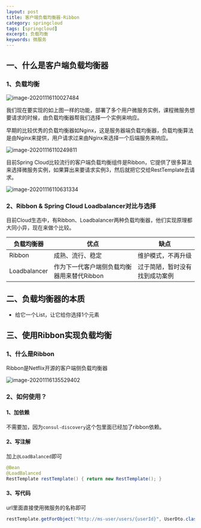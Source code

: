 ```yaml
---
layout: post
title: 客户端负载均衡器-Ribbon
category: springcloud
tags: [springcloud]
excerpt: 负载均衡
keywords: 微服务
---
```


## 一、什么是客户端负载均衡器

### 1、负载均衡

![image-20201116110027484](https://pinapple.gitee.io/assets/images/2020/springcloud/image-20201116110027484.png)

我们现在要实现的如上图一样的功能，部署了多个用户微服务实例，课程微服务想要请求的时候，由负载均衡器帮我们选择一个实例来响应。

早期的比较优秀的负载均衡器如Nginx，这是服务器端负载均衡器，负载均衡算法是由Nginx来提供，用户请求过来由Nginx来选择一个后端服务来响应。

![image-20201116110249811](https://pinapple.gitee.io/assets/images/2020/springcloud/image-20201116110249811.png)

目前Spring Cloud比较流行的客户端负载均衡组件是Ribbon，它提供了很多算法来选择微服务实例，如果算出来要请求实例3，然后就把它交给RestTemplate去请求。

![image-20201116110631334](https://pinapple.gitee.io/assets/images/2020/springcloud/image-20201116110631334.png)

### 2、Ribbon & Spring Cloud Loadbalancer对比与选择

目前Cloud生态中，有Ribbon、Loadbalancer两种负载均衡器，他们实现原理都大同小异，现在来做个比较。

| 负载均衡器   | 优点                                       | 缺点                           |
| ------------ | ------------------------------------------ | ------------------------------ |
| Ribbon       | 成熟、流行、稳定                           | 维护模式，不再升级             |
| Loadbalancer | 作为下一代客户端侧负载均衡器用来替代Ribbon | 过于简陋，暂时没有找到成功案例 |

## 二、负载均衡器的本质

- 给它一个List，让它给你选择1个元素

## 三、使用Ribbon实现负载均衡

### 1、什么是Ribbon

Ribbon是Netflix开源的客户端侧负载均衡器

![image-20201116135529402](https://pinapple.gitee.io/assets/images/2020/springcloud/image-20201116135529402.png)

### 2、如何使用？

#### 1、加依赖

不需要加，因为```consul-discovery```这个包里面已经加了ribbon依赖。

#### 2、写注解

加上```@LoadBalanced```即可

```java
@Bean
@LoadBalanced
RestTemplate restTemplate() { return new RestTemplate(); }
```

#### 3、写代码

url里面直接使用微服务的名称即可

```java
restTemplate.getForObject("http://ms-user/users/{userId}", UserDto.class, userId);
```

